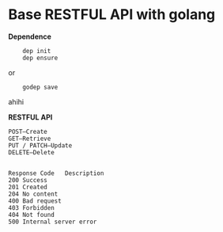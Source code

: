 # Base RESTFUL API with golang

**Dependence**
```
    dep init
    dep ensure
```

or 

```
    godep save
```
ahihi


**RESTFUL API**
```
POST—Create
GET—Retrieve
PUT / PATCH—Update
DELETE—Delete


Response Code	Description
200	Success
201	Created
204	No content
400	Bad request
403	Forbidden
404	Not found
500	Internal server error

```